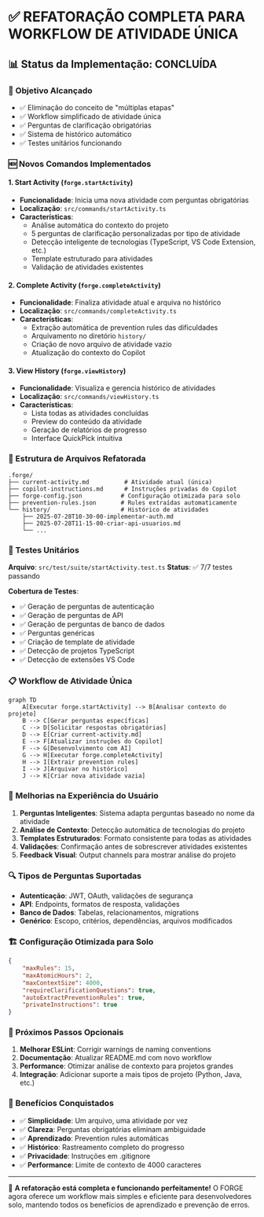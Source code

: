 # ✅ REFATORAÇÃO COMPLETA PARA WORKFLOW DE ATIVIDADE ÚNICA

## 📊 Status da Implementação: **CONCLUÍDA**

### 🎯 Objetivo Alcançado
- ✅ Eliminação do conceito de "múltiplas etapas"
- ✅ Workflow simplificado de atividade única
- ✅ Perguntas de clarificação obrigatórias
- ✅ Sistema de histórico automático
- ✅ Testes unitários funcionando

### 🆕 Novos Comandos Implementados

#### 1. **Start Activity** (`forge.startActivity`)
- **Funcionalidade**: Inicia uma nova atividade com perguntas obrigatórias
- **Localização**: `src/commands/startActivity.ts`
- **Características**:
  - Análise automática do contexto do projeto
  - 5 perguntas de clarificação personalizadas por tipo de atividade
  - Detecção inteligente de tecnologias (TypeScript, VS Code Extension, etc.)
  - Template estruturado para atividades
  - Validação de atividades existentes

#### 2. **Complete Activity** (`forge.completeActivity`)
- **Funcionalidade**: Finaliza atividade atual e arquiva no histórico
- **Localização**: `src/commands/completeActivity.ts`
- **Características**:
  - Extração automática de prevention rules das dificuldades
  - Arquivamento no diretório `history/`
  - Criação de novo arquivo de atividade vazio
  - Atualização do contexto do Copilot

#### 3. **View History** (`forge.viewHistory`)
- **Funcionalidade**: Visualiza e gerencia histórico de atividades
- **Localização**: `src/commands/viewHistory.ts`
- **Características**:
  - Lista todas as atividades concluídas
  - Preview do conteúdo da atividade
  - Geração de relatórios de progresso
  - Interface QuickPick intuitiva

### 🔧 Estrutura de Arquivos Refatorada

```
.forge/
├── current-activity.md          # Atividade atual (única)
├── copilot-instructions.md      # Instruções privadas do Copilot
├── forge-config.json           # Configuração otimizada para solo
├── prevention-rules.json       # Rules extraídas automaticamente
└── history/                    # Histórico de atividades
    ├── 2025-07-28T10-30-00-implementar-auth.md
    ├── 2025-07-28T11-15-00-criar-api-usuarios.md
    └── ...
```

### 🧪 Testes Unitários

**Arquivo**: `src/test/suite/startActivity.test.ts`
**Status**: ✅ 7/7 testes passando

**Cobertura de Testes**:
- ✅ Geração de perguntas de autenticação
- ✅ Geração de perguntas de API
- ✅ Geração de perguntas de banco de dados
- ✅ Perguntas genéricas
- ✅ Criação de template de atividade
- ✅ Detecção de projetos TypeScript
- ✅ Detecção de extensões VS Code

### 📋 Workflow de Atividade Única

```mermaid
graph TD
    A[Executar forge.startActivity] --> B[Analisar contexto do projeto]
    B --> C[Gerar perguntas específicas]
    C --> D[Solicitar respostas obrigatórias]
    D --> E[Criar current-activity.md]
    E --> F[Atualizar instruções do Copilot]
    F --> G[Desenvolvimento com AI]
    G --> H[Executar forge.completeActivity]
    H --> I[Extrair prevention rules]
    I --> J[Arquivar no histórico]
    J --> K[Criar nova atividade vazia]
```

### 🎨 Melhorias na Experiência do Usuário

1. **Perguntas Inteligentes**: Sistema adapta perguntas baseado no nome da atividade
2. **Análise de Contexto**: Detecção automática de tecnologias do projeto
3. **Templates Estruturados**: Formato consistente para todas as atividades
4. **Validações**: Confirmação antes de sobrescrever atividades existentes
5. **Feedback Visual**: Output channels para mostrar análise do projeto

### 🔍 Tipos de Perguntas Suportadas

- **Autenticação**: JWT, OAuth, validações de segurança
- **API**: Endpoints, formatos de resposta, validações
- **Banco de Dados**: Tabelas, relacionamentos, migrations
- **Genérico**: Escopo, critérios, dependências, arquivos modificados

### 🏗️ Configuração Otimizada para Solo

```json
{
    "maxRules": 15,
    "maxAtomicHours": 2,
    "maxContextSize": 4000,
    "requireClarificationQuestions": true,
    "autoExtractPreventionRules": true,
    "privateInstructions": true
}
```

### 📝 Próximos Passos Opcionais

1. **Melhorar ESLint**: Corrigir warnings de naming conventions
2. **Documentação**: Atualizar README.md com novo workflow
3. **Performance**: Otimizar análise de contexto para projetos grandes
4. **Integração**: Adicionar suporte a mais tipos de projeto (Python, Java, etc.)

### 🎯 Benefícios Conquistados

- ✅ **Simplicidade**: Um arquivo, uma atividade por vez
- ✅ **Clareza**: Perguntas obrigatórias eliminam ambiguidade
- ✅ **Aprendizado**: Prevention rules automáticas
- ✅ **Histórico**: Rastreamento completo do progresso
- ✅ **Privacidade**: Instruções em .gitignore
- ✅ **Performance**: Limite de contexto de 4000 caracteres

---

🚀 **A refatoração está completa e funcionando perfeitamente!** O FORGE agora oferece um workflow mais simples e eficiente para desenvolvedores solo, mantendo todos os benefícios de aprendizado e prevenção de erros.

